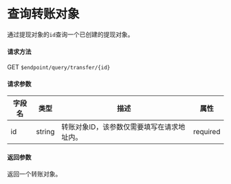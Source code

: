 # 查询转账对象

通过提现对象的`id`查询一个已创建的提现对象。

#### 请求方法

GET `$endpoint/query/transfer/{id}`

#### 请求参数

| 字段名    | 类型   | 描述                                        | 属性     |
| --------- | ------ | ------------------------------------------- | -------- |
| id        | string | 转账对象ID，该参数仅需要填写在请求地址内。  | required |
#### 返回参数

返回一个转账对象。
